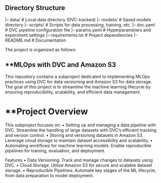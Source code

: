 ## **Directory Structure**
|– data/                   # Local data directory (DVC-tracked)
|– models/                 # Saved models directory
|– scripts/                # Scripts for data processing, training, etc.
|– dvc.yaml                # DVC pipeline configuration file
|– params.yaml             # Hyperparameters and experiment settings
|– requirements.txt        # Project dependencies
|– README.md               # Documentation

The project is organized as follows:

## **MLOps with DVC and Amazon S3

This repository contains a subproject dedicated to implementing MLOps practices using DVC for data versioning and Amazon S3 for data storage. The goal of this project is to streamline the machine learning lifecycle by ensuring reproducibility, scalability, and efficient data management.

# **Project Overview

This subproject focuses on:
	•	Setting up and managing a data pipeline with DVC.
Streamline the handling of large datasets with DVC’s efficient tracking and version control.
	•	Storing and versioning datasets in Amazon S3.
Leverage cloud storage to maintain dataset accessibility and scalability.
	•	Automating workflows for machine learning models.
Enable reproducible pipelines for training, evaluation, and deployment.

Features
	•	Data Versioning: Track and manage changes to datasets using DVC.
	•	Cloud Storage: Utilize Amazon S3 for secure and scalable dataset storage.
	•	Reproducible Pipelines: Automate key stages of the ML lifecycle, from data preparation to model deployment.
